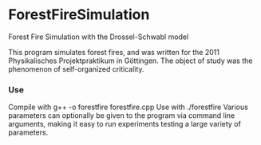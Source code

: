 # ForestFireSimulation
Forest Fire Simulation with the Drossel-Schwabl model

This program simulates forest fires, and was written for the 2011 Physikalisches Projektpraktikum in Göttingen. 
The object of study was the phenomenon of self-organized criticality.

### Use
Compile with g++ -o forestfire forestfire.cpp
Use with ./forestfire
Various parameters can optionally be given to the program via command line arguments, making it easy to run experiments testing a large variety of parameters.
